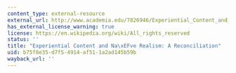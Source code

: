 ```yaml
---
content_type: external-resource
external_url: http://www.academia.edu/7826946/Experiential_Content_and_Naive_Realism_A_Reconciliation
has_external_license_warning: true
license: https://en.wikipedia.org/wiki/All_rights_reserved
status: ''
title: "Experiential Content and Na\xEFve Realism: A Reconciliation"
uid: b75f8e35-d7f5-4914-af51-1a2ad145b59b
wayback_url: ''
---
```

